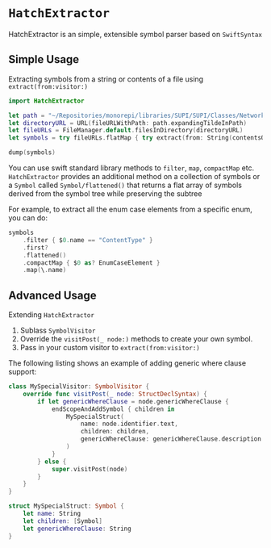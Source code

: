 # ``HatchExtractor``

HatchExtractor is an simple, extensible symbol parser based on `SwiftSyntax`

## Simple Usage

Extracting symbols from a string or contents of a file using ``extract(from:visitor:)``

```swift
import HatchExtractor

let path = "~/Repositories/monorepi/libraries/SUPI/SUPI/Classes/NetworkUpdates" as NSString
let directoryURL = URL(fileURLWithPath: path.expandingTildeInPath)
let fileURLs = FileManager.default.filesInDirectory(directoryURL)
let symbols = try fileURLs.flatMap { try extract(from: String(contentsOf: $0)) }

dump(symbols)
```

You can use swift standard library methods to `filter`, `map`, `compactMap` etc. `HatchExtractor` provides an additional method on a collection of symbols or a ``Symbol`` called ``Symbol/flattened()`` that returns a flat array of symbols derived from the symbol tree while preserving the subtree

For example, to extract all the enum case elements from a specific enum, you can do:

```swift
symbols
    .filter { $0.name == "ContentType" }
    .first?
    .flattened()
    .compactMap { $0 as? EnumCaseElement }
    .map(\.name)
```

## Advanced Usage

Extending `HatchExtractor`

1. Sublass ``SymbolVisitor``
2. Override the `visitPost(_ node:)` methods to create your own symbol.
3. Pass in your custom visitor to ``extract(from:visitor:)``

The following listing shows an example of adding generic where clause support:

```swift
class MySpecialVisitor: SymbolVisitor {
    override func visitPost(_ node: StructDeclSyntax) {
        if let genericWhereClause = node.genericWhereClause {
            endScopeAndAddSymbol { children in
                MySpecialStruct(
                    name: node.identifier.text,
                    children: children,
                    genericWhereClause: genericWhereClause.description
                )
            }
        } else {
            super.visitPost(node)
        }
    }
}

struct MySpecialStruct: Symbol {
    let name: String
    let children: [Symbol]
    let genericWhereClause: String
}
```

